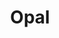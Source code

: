 ---
layout: page
title: Opal
header: OBiBa Open Source Softwares
sections:
   feature: Features
   download: Download
   users: Users
   partners: Partners
   privacy: Privacy in Opal
---